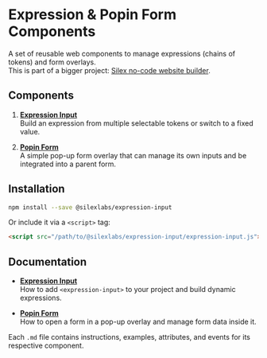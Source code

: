 # Expression & Popin Form Components

A set of reusable web components to manage expressions (chains of tokens) and form overlays.  
This is part of a bigger project: [Silex no-code website builder](https://www.silex.me).

## Components

1. **[Expression Input](./docs/expression-input.md)**  
   Build an expression from multiple selectable tokens or switch to a fixed value.

2. **[Popin Form](./docs/popin-form.md)**  
   A simple pop-up form overlay that can manage its own inputs and be integrated into a parent form.

## Installation

```bash
npm install --save @silexlabs/expression-input
```

Or include it via a `<script>` tag:

```html
<script src="/path/to/@silexlabs/expression-input/expression-input.js"></script>
```

## Documentation

- **[Expression Input](./docs/expression-input.md)**  
  How to add `<expression-input>` to your project and build dynamic expressions.

- **[Popin Form](./docs/popin-form.md)**  
  How to open a form in a pop-up overlay and manage form data inside it.

Each `.md` file contains instructions, examples, attributes, and events for its respective component.  

